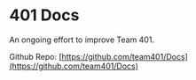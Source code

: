 # 401 Docs

An ongoing effort to improve Team 401.

Github Repo: [https://github.com/team401/Docs](https://github.com/team401/Docs)